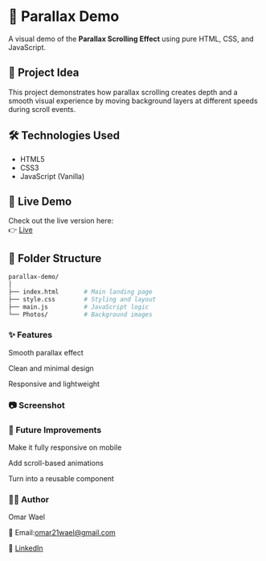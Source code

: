 # 🌌 Parallax Demo

A visual demo of the **Parallax Scrolling Effect** using pure HTML, CSS, and JavaScript.

## 🔮 Project Idea

This project demonstrates how parallax scrolling creates depth and a smooth visual experience by moving background layers at different speeds during scroll events.

## 🛠️ Technologies Used

- HTML5  
- CSS3  
- JavaScript (Vanilla)

## 🚀 Live Demo

Check out the live version here:  
👉 [Live](https://omar-21-wael.github.io/parallax-demo/)

## 📁 Folder Structure

```bash
parallax-demo/
│
├── index.html       # Main landing page
├── style.css        # Styling and layout
├── main.js          # JavaScript logic
└── Photos/          # Background images
```
### ✨ Features

Smooth parallax effect

Clean and minimal design

Responsive and lightweight

### 📷 Screenshot

### 🧠 Future Improvements
Make it fully responsive on mobile

Add scroll-based animations

Turn into a reusable component

### 👨‍💻 Author
Omar Wael

📧 Email:[omar21wael@gmail.com](mailto:omar21wael@gmail.com)  

🔗 [LinkedIn](https://www.linkedin.com/in/omar-wael-46712a369/)
